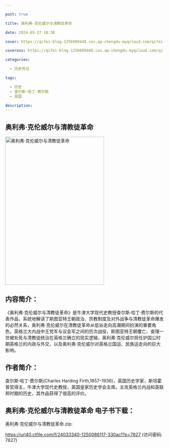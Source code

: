 ```yaml
---

post: true

title: 奥利弗·克伦威尔与清教徒革命

date: 2024-05-27 18:30

cover: https://qifei-blog-1256009448.cos.ap-chengdu.myqcloud.com/qifei-blog/65eebd259f345e8d030ca6f7.jpg

coveross: https://qifei-blog-1256009448.cos.ap-chengdu.myqcloud.com/qifei-blog/65eebd259f345e8d030ca6f7.jpg

categories:

  - 历史传记

tags:

  - 历史
  - 查尔斯·哈丁·费尔斯
  - 英国

description:
---
```


## 奥利弗·克伦威尔与清教徒革命
<img alt="奥利弗·克伦威尔与清教徒革命 " class="aligncenter loading" data-was-processed="true" decoding="async" fetchpriority="high" height="471" src="https://qifei-blog-1256009448.cos.ap-chengdu.myqcloud.com/qifei-blog/65eebd259f345e8d030ca6f7.jpg " style="cursor: zoom-in;" width="314"/>

## 内容简介：

《奥利弗·克伦威尔与清教徒革命》是牛津大学现代史教授查尔斯·哈丁·费尔斯的代表作品，系统地解读了斯图亚特王朝政治、宗教制度及对外战争与清教徒革命爆发的必然关系，奥利弗·克伦威尔在清教徒革命从低谷走向高潮期间扮演的重要角色，英格兰大内战中王党军与议会军之间的历次战役，斯图亚特王朝覆亡、查理一世被处死与清教徒统治在英格兰确立的现实逻辑，奥利弗·克伦威尔担任护国公时期英格兰的内政与外交，以及奥利弗·克伦威尔对英格兰国运、民族运走向的巨大影响。

## 作者简介：

查尔斯·哈丁·费尔斯(Charles Harding Firth,1857–1936)，英国历史学家，斯坦霍普奖得主，牛津大学现代史教授，英国皇家历史学会主席。主攻英格兰内战和英联邦时期的历史，其作品获得了很高的评价。

## 奥利弗·克伦威尔与清教徒革命 电子书下载：



奥利弗·克伦威尔与清教徒革命.zip: 

https://url40.ctfile.com/f/24033340-1250086117-330ac1?p=7827 (访问密码: 7827)

